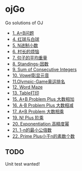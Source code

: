 # ojGo
Go solutions of OJ

* [1. A+B问题](1.A+B问题)
* [4. 红球与白球](4.红球与白球)
* [5. N进制小数](5.N进制小数)
* [6. 村长的烦恼](6.村长的烦恼)
* [7. 句子的平均重量](7.句子的平均重量)
* [8. Standings-因数](8.Standings-因数)
* [9. Sum of Consecutive Integers](9.Sum-of-Consecutive-Integers)
* [10. Vowel彰显元音](10.Vowel彰显元音)
* [11.Olympic-Game奥运排名](11.Olympic-Game奥运排名)
* [12. Word Maze](12.Word-Maze)
* [13. Table打印](13.Table打印)
* [15. A+B Problem Plus 大数相加](15.A+B-Problem-Plus)
* [16. A-B Problem Plus 大数相减](16.A-B_Problem_Plus)
* [17. A×B Problem 大数相乘](17.A•B-Problem)
* [19. N! Plus 阶乘](19.N!-Plus)
* [20. Exponentiation 高精度幂](20.Exponentiation高精度幂)
* [21. 1-n的最小公倍数](21.1-n的最小公倍数)
* [22. Prime Plus小于n的素数个数](22.Prime-Plus)

## TODO 
Unit test wanted!
